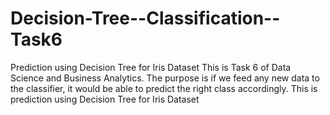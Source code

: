 # Decision-Tree--Classification--Task6
Prediction using Decision Tree for Iris Dataset
This is Task 6 of Data Science and Business Analytics. The purpose is if we feed any new data to the classifier, it would be able to predict the right class accordingly. This is prediction using Decision Tree for Iris Dataset
